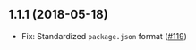 ## 1.1.1 (2018-05-18)

- Fix: Standardized `package.json` format  ([#119](https://github.com/WordPress/packages/pull/119))
